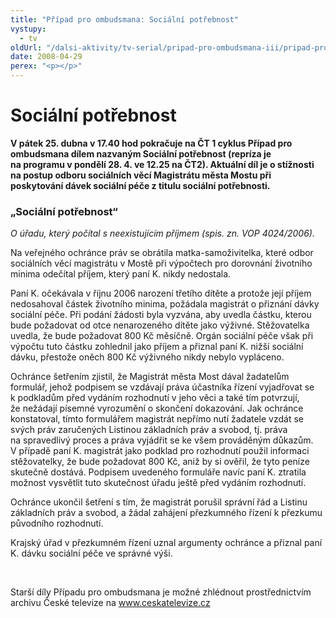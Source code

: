 ```yaml
---
title: "Případ pro ombudsmana: Sociální potřebnost"
vystupy:
  - tv
oldUrl: "/dalsi-aktivity/tv-serial/pripad-pro-ombudsmana-iii/pripad-pro-ombudsmana-socialni-potrebnost/"
date: 2008-04-29
perex: "<p></p>"
---
```


<!-- imported from the old website -->

<h1 class="Nadpis1">Sociální potřebnost</h1><p class="Normln-web"><span style="FONT-WEIGHT: bold">V pátek </span><span style="FONT-WEIGHT: bold">25. dubna v 17.40 hod pokračuje na</span><span style="FONT-WEIGHT: bold"> ČT 1 </span><span style="FONT-WEIGHT: bold">cyklus</span><span style="FONT-WEIGHT: bold"> Případ pro ombudsmana</span><span style="FONT-WEIGHT: bold"> dílem nazvaným Sociální potřebnost </span><span style="FONT-WEIGHT: bold">(repríza </span><span style="FONT-WEIGHT: bold">je na programu </span><span style="FONT-WEIGHT: bold">v pondělí </span><span style="FONT-WEIGHT: bold">28</span><span style="FONT-WEIGHT: bold">. </span><span style="FONT-WEIGHT: bold">4</span><span style="FONT-WEIGHT: bold">. ve 12.25 na ČT2)</span><span style="FONT-WEIGHT: bold">. </span><span style="FONT-WEIGHT: bold">Aktuální díl je o stížnosti na postup odboru sociálních věcí Magistrátu města Mostu při poskytování dávek sociální péče z titulu sociální potřebnosti. </span><span style="FONT-WEIGHT: bold"></span><span style="FONT-WEIGHT: bold"></span></p><h3 class="Nadpis2">„Sociální potřebnost“</h3><p class="Normln-web"><span style="FONT-STYLE: italic">O </span><span style="FONT-STYLE: italic">úřadu, který počítal s neexistujícím příjmem</span><span style="FONT-STYLE: italic"> (spis. zn. VOP </span><span style="FONT-STYLE: italic">4</span><span style="FONT-STYLE: italic">024</span><span style="FONT-STYLE: italic">/200</span><span style="FONT-STYLE: italic">6</span><span style="FONT-STYLE: italic">). </span></p><p class="Normln-web">Na veřejného ochránce práv se obrátila matka-samoživitelka, které odbor sociálních věcí magistrátu v Mostě při výpočtech pro dorovnání životního minima odečítal příjem, který paní K. nikdy nedostala.</p><p class="Normln-web">Paní K. očekávala v říjnu 2006 narození třetího dítěte a protože její příjem nedosahoval částek životního minima, požádala magistrát o přiznání dávky sociální péče. Při podání žádosti byla vyzvána, aby uvedla částku, kterou bude požadovat od otce nenarozeného dítěte jako výživné. Stěžovatelka uvedla, že bude požadovat 800 Kč měsíčně. Orgán sociální péče však při výpočtu tuto částku zohlednil jako příjem a přiznal paní K. nižší sociální dávku, přestože oněch 800 Kč výživného nikdy nebylo vypláceno.</p><p class="Normln-web">Ochránce šetřením zjistil, že Magistrát města Most dával žadatelům formulář, jehož podpisem se vzdávají práva účastníka řízení vyjadřovat se k podkladům před vydáním rozhodnutí v jeho věci a také tím potvrzují, že nežádají písemné vyrozumění o skončení dokazování. Jak ochránce konstatoval, tímto formulářem magistrát nepřímo nutí žadatele vzdát se svých práv zaručených Listinou základních práv a svobod, tj. práva na spravedlivý proces a práva vyjádřit se ke všem prováděným důkazům. V případě paní K. magistrát jako podklad pro rozhodnutí použil informaci stěžovatelky, že bude požadovat 800 Kč, aniž by si ověřil, že tyto peníze skutečně dostává. Podpisem uvedeného formuláře navíc paní K. ztratila možnost vysvětlit tuto skutečnost úřadu ještě před vydáním rozhodnutí.</p><p class="Normln-web">Ochránce ukončil šetření s tím, že magistrát porušil správní řád a Listinu základních práv a svobod, a žádal zahájení přezkumného řízení k přezkumu původního rozhodnutí.</p><p class="Normln-web">Krajský úřad v přezkumném řízení uznal argumenty ochránce a přiznal paní K. dávku sociální péče ve správné výši.</p><p class="Normln-web"> </p><p class="Normln">Starší díly Případu pro ombudsmana je možné zhlédnout prostřednictvím archivu České televize na <a href="../../TISKOVÉ%20ZPRÁVY%202008/www.ceskatelevize.cz">www.ceskatelevize.cz</a></p>
